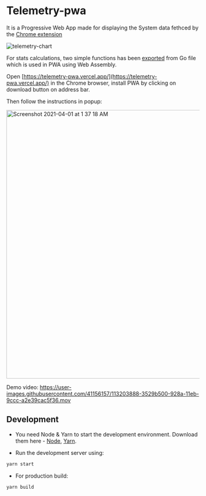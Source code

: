# Telemetry-pwa

It is a Progressive Web App made for displaying the System data fethced by the [Chrome extension](https://github.com/hitgo00/simple-chrome-extension)

![telemetry-chart](https://user-images.githubusercontent.com/41156157/113203191-576f0300-9289-11eb-9fbf-7ce4c2979cec.gif)

For stats calculations, two simple functions has been [exported](https://github.com/hitgo00/telemetry-pwa/blob/main/src/main.go) from Go file which is used in PWA using Web Assembly.

Open [https://telemetry-pwa.vercel.app/](https://telemetry-pwa.vercel.app/) in the Chrome browser, install PWA by clicking on download button on address bar.

Then follow the instructions in popup:


<img width="700" alt="Screenshot 2021-04-01 at 1 37 18 AM" src="https://user-images.githubusercontent.com/41156157/113204343-d44eac80-928a-11eb-977a-798a8043a3d2.png">

Demo video: https://user-images.githubusercontent.com/41156157/113203888-3529b500-928a-11eb-9ccc-a2e39cac5f36.mov


## Development

- You need Node & Yarn to start the development environment. Download them here - [Node](https://nodejs.org/), [Yarn](https://yarnpkg.com).

- Run the development server using:

```bash
yarn start
```


- For production build:

```bash
yarn build
```
